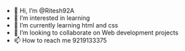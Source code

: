 - 👋 Hi, I’m @Ritesh92A
- 👀 I’m interested in learning 
- 🌱 I’m currently learning html and css 
- 💞️ I’m looking to collaborate on Web development projects 
- 📫 How to reach me 9219133375

<!---
Ritesh92A/Ritesh92A is a ✨ special ✨ repository because its `README.md` (this file) appears on your GitHub profile.
You can click the Preview link to take a look at your changes.
--->
